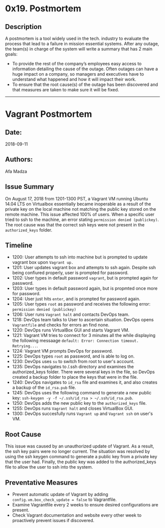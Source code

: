 # 0x19. Postmortem

## Description

A postmortem is a tool widely used in the tech. industry to evaluate the process that lead to a failure in mission essential systems. After any outage, the team(s) in charge of the system will write a summary that has 2 main goals:

* To provide the rest of the company’s employees easy access to information detailing the cause of the outage. Often outages can have a huge impact on a company, so managers and executives have to understand what happened and how it will impact their work.
* To ensure that the root cause(s) of the outage has been discovered and that measures are taken to make sure it will be fixed.
-----------------------------------------------------------------

# Vagrant Postmortem
## Date:
2018-09-11

## Authors:
Afa Madza


## Issue Summary
On August 17, 2018 from 1201-1300 PST, a Vagrant VM running Ubuntu 14.04 LTS on Virtualbox essentially became inoperable as a result of the private key on the local machine not matching the public key stored on the remote machine. This issue affected 100% of users. When a specific user tried to ssh to the machine, an error stating ``permission denied (publickey)``. The root cause was that the correct ssh keys were not present in the ``authorized_keys`` folder.

## Timeline
* 1200: User attempts to ssh into machine but is prompted to update vagrant box upon ``Vagrant up.``
* 1201: User updates vagrant box and attempts to ssh again. Despite ssh being confiured properly, user is prompted for password.
* 1202: User types in default password ``vagrant``, but is prompted again for password.
* 1203: User types in default password again, but is propmted once more for password.
* 1204: User just hits ``enter``, and is prompted for password again.
* 1205: User types ``root`` as password and receives the following error: ``permission denied (publickey)``
* 1206: User runs ``Vagrant halt`` and contacts DevOps team.
* 1218: DevOps team talks to User to ascertain situation. DevOps opens ``Vagrantfile`` and checks for errors an find none.
* 1220: DevOps runs VirtualBox GUI and starts Vagrant VM.
* 1221: Vagrant VM tries to connect for 3 minutes all the while displaying the following messaage ``default: Error: Connection timeout. Retrying...``.
* 1224: Vagrant VM prompts DevOps for password.
* 1225: DevOps types ``root`` as password, and is able to log on.
* 1230: DevOps uses ``su`` to switch from root to user's account.
* 1235: DevOps navigates to /.ssh directory and examines the authorized_keys folder. There were several keys in the file, so DevOps created a backup folder to place the keys that were in the file.
* 1240: DevOps navigates to ``id_rsa`` file and examines it, and also creates a backup of the ``id_rsa.pub`` file.
* 1245: DevOps uses the following command to generate a new public key: ``ssh-keygen -y -f ~/.ssh/id_rsa > ~/.ssh/id_rsa.pub``.
* 1250: DevOps adds the new public key to the ``authorized_keys`` file.
* 1255: DevOps runs ``Vagrant halt`` and closes VirtualBox  GUI.
* 1300: DevOps succesfully runs ``Vagrant up`` and ``Vagrant ssh`` on user's VM.


## Root Cause
This issue was caused by an unauthorized update of Vagrant. As a result, the ssh key pairs were no longer current. The situation was resolved by using the ssh keygen command to generate a public key from a private key that the user had. Finally, the public key was added to the authorized_keys file to allow the user to ssh into the system.

## Preventative Measures
* Prevent automatic update of Vagrant by adding ``config.vm.box_check_update = false`` to Vagrantfile.
* Examine Vagrantfile every 2 weeks to ensure desired configurations are present.
* Check Vagrant documentation and website every other week to proactively prevent issues if discovered.
